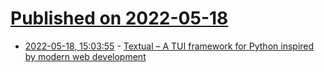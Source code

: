 # [Published on 2022-05-18](index.md)

* [2022-05-18, 15:03:55](https://news.ycombinator.com/item?id=31423681) - [Textual – A TUI framework for Python inspired by modern web development](https://github.com/Textualize/textual)
